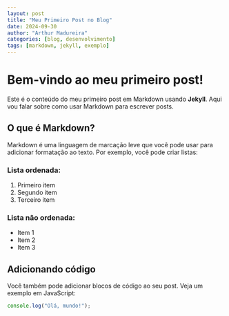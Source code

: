 ```yaml
---
layout: post
title: "Meu Primeiro Post no Blog"
date: 2024-09-30
author: "Arthur Madureira"
categories: [blog, desenvolvimento]
tags: [markdown, jekyll, exemplo]
---
```


# Bem-vindo ao meu primeiro post!

Este é o conteúdo do meu primeiro post em Markdown usando **Jekyll**. Aqui vou falar sobre como usar Markdown para escrever posts.

## O que é Markdown?

Markdown é uma linguagem de marcação leve que você pode usar para adicionar formatação ao texto. Por exemplo, você pode criar listas:

### Lista ordenada:

1. Primeiro item
2. Segundo item
3. Terceiro item

### Lista não ordenada:

- Item 1
- Item 2
- Item 3

## Adicionando código

Você também pode adicionar blocos de código ao seu post. Veja um exemplo em JavaScript:

```javascript
console.log("Olá, mundo!");
